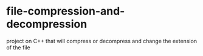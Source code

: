 # file-compression-and-decompression
project on C++ that will compress or decompress and change the extension of the file

